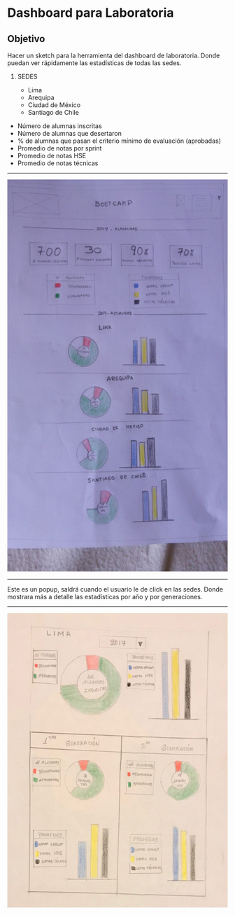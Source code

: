 # Dashboard para Laboratoria
## Objetivo 
Hacer un sketch para la herramienta del dashboard de laboratoria. Donde puedan ver rápidamente las estadísticas de todas las sedes.
1. SEDES

    * Lima 
    * Arequipa
    * Ciudad de México
    * Santiago de Chile


* Número de alumnas inscritas
* Número de alumnas que desertaron
*  % de alumnas que pasan el criterio mínimo de evaluación (aprobadas)
* Promedio de notas por sprint
* Promedio de notas HSE
* Promedio de notas técnicas
***

![recursos](assets/images/sketch-1.jpeg)
***
Este es un popup, saldrá cuando el usuario le de click en las sedes. 
Donde mostrara más a detalle las estadísticas por año y por generaciones.


***
![recursos](assets/images/popup.jpeg)